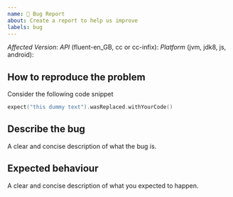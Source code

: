 ```yaml
---
name: 🐛 Bug Report
about: Create a report to help us improve
labels: bug
---
```


*Affected Version*:
*API* (fluent-en_GB, cc or cc-infix):
*Platform* (jvm, jdk8, js, android): 

## How to reproduce the problem  
Consider the following code snippet
```kotlin
expect("this dummy text").wasReplaced.withYourCode()
```

## Describe the bug
A clear and concise description of what the bug is.

## Expected behaviour
A clear and concise description of what you expected to happen.
